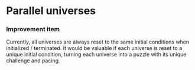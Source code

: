 # Parallel universes

### Improvement item
Currently, all universes are always reset to the same initial conditions when initialized / terminated. It would be valuable if each universe is reset to a unique initial condition, turning each universe into a puzzle with its unique challenge and pacing.